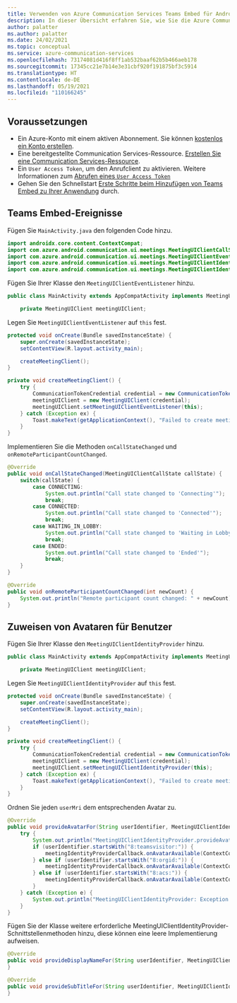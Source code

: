 ```yaml
---
title: Verwenden von Azure Communication Services Teams Embed für Android
description: In dieser Übersicht erfahren Sie, wie Sie die Azure Communication Services-Bibliothek zum Einbetten von Teams für Android verwenden.
author: palatter
ms.author: palatter
ms.date: 24/02/2021
ms.topic: conceptual
ms.service: azure-communication-services
ms.openlocfilehash: 73174081d416f8ff1ab532baaf62b5b466aeb178
ms.sourcegitcommit: 17345cc21e7b14e3e31cbf920f191875bf3c5914
ms.translationtype: HT
ms.contentlocale: de-DE
ms.lasthandoff: 05/19/2021
ms.locfileid: "110166245"
---
```

## <a name="prerequisites"></a>Voraussetzungen

- Ein Azure-Konto mit einem aktiven Abonnement. Sie können [kostenlos ein Konto erstellen](https://azure.microsoft.com/free/?WT.mc_id=A261C142F). 
- Eine bereitgestellte Communication Services-Ressource. [Erstellen Sie eine Communication Services-Ressource](../../create-communication-resource.md).
- Ein `User Access Token`, um den Anrufclient zu aktivieren. Weitere Informationen zum [Abrufen eines `User Access Token`](../../access-tokens.md)
- Gehen Sie den Schnellstart [Erste Schritte beim Hinzufügen von Teams Embed zu Ihrer Anwendung](../getting-started-with-teams-embed.md) durch.

## <a name="teams-embed-events"></a>Teams Embed-Ereignisse

Fügen Sie `MainActivity.java` den folgenden Code hinzu.

```java
import androidx.core.content.ContextCompat;
import com.azure.android.communication.ui.meetings.MeetingUIClientCallState;
import com.azure.android.communication.ui.meetings.MeetingUIClientEventListener;
import com.azure.android.communication.ui.meetings.MeetingUIClientIdentityProvider;
import com.azure.android.communication.ui.meetings.MeetingUIClientIdentityProviderCallback;
```

Fügen Sie Ihrer Klasse den `MeetingUIClientEventListener` hinzu.

```java
public class MainActivity extends AppCompatActivity implements MeetingUIClientEventListener {

    private MeetingUIClient meetingUIClient;
```

Legen Sie `MeetingUIClientEventListener` auf `this` fest.

```java
protected void onCreate(Bundle savedInstanceState) {
    super.onCreate(savedInstanceState);
    setContentView(R.layout.activity_main);

    createMeetingClient();
}

private void createMeetingClient() {
    try {
        CommunicationTokenCredential credential = new CommunicationTokenCredential(tokenRefresher, true, ACS_TOKEN);
        meetingUIClient = new MeetingUIClient(credential);
        meetingUIClient.setMeetingUIClientEventListener(this);
    } catch (Exception ex) {
        Toast.makeText(getApplicationContext(), "Failed to create meeting client: " + ex.getMessage(), Toast.LENGTH_SHORT).show();
    }
}
```

Implementieren Sie die Methoden `onCallStateChanged` und `onRemoteParticipantCountChanged`.

```java
@Override
public void onCallStateChanged(MeetingUIClientCallState callState) {
    switch(callState) {
        case CONNECTING:
            System.out.println("Call state changed to 'Connecting'");
            break;
        case CONNECTED:
            System.out.println("Call state changed to 'Connected'");
            break;
        case WAITING_IN_LOBBY:
            System.out.println("Call state changed to 'Waiting in Lobby'");
            break;
        case ENDED:
            System.out.println("Call state changed to 'Ended'");
            break;
    }
}

@Override
public void onRemoteParticipantCountChanged(int newCount) {
    System.out.println("Remote participant count changed: " + newCount);
}
```

## <a name="assigning-avatars-for-users"></a>Zuweisen von Avataren für Benutzer

Fügen Sie Ihrer Klasse den `MeetingUIClientIdentityProvider` hinzu.

```java
public class MainActivity extends AppCompatActivity implements MeetingUIClientIdentityProvider {

    private MeetingUIClient meetingUIClient;
```

Legen Sie `MeetingUIClientIdentityProvider` auf `this` fest.

```java
protected void onCreate(Bundle savedInstanceState) {
    super.onCreate(savedInstanceState);
    setContentView(R.layout.activity_main);

    createMeetingClient();
}

private void createMeetingClient() {
    try {
        CommunicationTokenCredential credential = new CommunicationTokenCredential(tokenRefresher, true, ACS_TOKEN);
        meetingUIClient = new MeetingUIClient(credential);
        meetingUIClient.setMeetingUIClientIdentityProvider(this);
    } catch (Exception ex) {
        Toast.makeText(getApplicationContext(), "Failed to create meeting client: " + ex.getMessage(), Toast.LENGTH_SHORT).show();
    }
}
```

Ordnen Sie jeden `userMri` dem entsprechenden Avatar zu.

```java
@Override
public void provideAvatarFor(String userIdentifier, MeetingUIClientIdentityProviderCallback meetingIdentityProviderCallback) {
    try {
        System.out.println("MeetingUIClientIdentityProvider.provideAvatarFor called for userIdentifier: " + userIdentifier);
        if (userIdentifier.startsWith("8:teamsvisitor:")) {
            meetingIdentityProviderCallback.onAvatarAvailable(ContextCompat.getDrawable(this, R.drawable.nodpi_avatar_placeholder_large_pink));
        } else if (userIdentifier.startsWith("8:orgid:")) {
            meetingIdentityProviderCallback.onAvatarAvailable(ContextCompat.getDrawable(this, R.drawable.nodpi_doctor_avatar));
        } else if (userIdentifier.startsWith("8:acs:")) {
            meetingIdentityProviderCallback.onAvatarAvailable(ContextCompat.getDrawable(this, R.drawable.nodpi_avatar_placeholder_large_green));
        }
    } catch (Exception e) {
        System.out.println("MeetingUIClientIdentityProvider: Exception while provideAvatarFor for userIdentifier: " + userIdentifier + e.getMessage());
    }
}
```


Fügen Sie der Klasse weitere erforderliche MeetingUIClientIdentityProvider-Schnittstellenmethoden hinzu, diese können eine leere Implementierung aufweisen.

```java
@Override
public void provideDisplayNameFor(String userIdentifier, MeetingUIClientIdentityProviderCallback meetingUIClientIdentityProviderCallback) {
}

@Override
public void provideSubTitleFor(String userIdentifier, MeetingUIClientIdentityProviderCallback meetingUIClientIdentityProviderCallback) {
}
```
